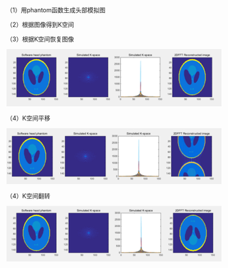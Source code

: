（1）用phantom函数生成头部模拟图

（2）根据图像得到K空间

（3）根据K空间恢复图像

![1559120829037](assets/1559120829037.png)

（4）K空间平移

![1562918553671](assets/1562918553671.png)

（4）K空间翻转

![1562919016324](assets/1562919016324.png)